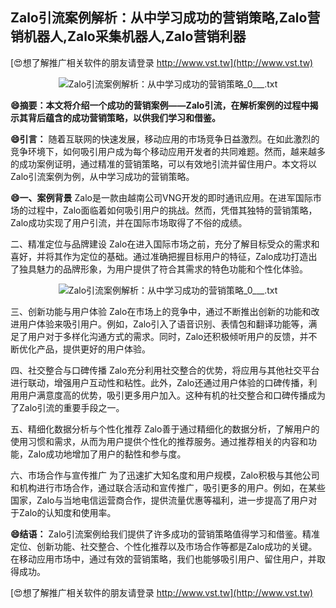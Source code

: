 ## **Zalo引流案例解析：从中学习成功的营销策略,Zalo营销机器人,Zalo采集机器人,Zalo营销利器**

[😍想了解推广相关软件的朋友请登录 http://www.vst.tw](http://www.vst.tw)

 <center><img src="https://vst.tw/MP4/tuiguang/png/8.png" alt="Zalo引流案例解析：从中学习成功的营销策略_0___.txt"></center>

**😄摘要：本文将介绍一个成功的营销案例——Zalo引流，在解析案例的过程中揭示其背后蕴含的成功营销策略，以供我们学习和借鉴。**

**😄引言：**
随着互联网的快速发展，移动应用的市场竞争日益激烈。在如此激烈的竞争环境下，如何吸引用户成为每个移动应用开发者的共同难题。然而，越来越多的成功案例证明，通过精准的营销策略，可以有效地引流并留住用户。本文将以Zalo引流案例为例，从中学习成功的营销策略。

**😄一、案例背景**
Zalo是一款由越南公司VNG开发的即时通讯应用。在进军国际市场的过程中，Zalo面临着如何吸引用户的挑战。然而，凭借其独特的营销策略，Zalo成功实现了用户引流，并在国际市场取得了不俗的成绩。

二、精准定位与品牌建设
Zalo在进入国际市场之前，充分了解目标受众的需求和喜好，并将其作为定位的基础。通过准确把握目标用户的特征，Zalo成功打造出了独具魅力的品牌形象，为用户提供了符合其需求的特色功能和个性化体验。

 <center><img src="https://vst.tw/MP4/tuiguang/png/8.png" alt="Zalo引流案例解析：从中学习成功的营销策略_0___.txt"></center>

三、创新功能与用户体验
Zalo在市场上的竞争中，通过不断推出创新的功能和改进用户体验来吸引用户。例如，Zalo引入了语音识别、表情包和翻译功能等，满足了用户对于多样化沟通方式的需求。同时，Zalo还积极倾听用户的反馈，并不断优化产品，提供更好的用户体验。

四、社交整合与口碑传播
Zalo充分利用社交整合的优势，将应用与其他社交平台进行联动，增强用户互动性和粘性。此外，Zalo还通过用户体验的口碑传播，利用用户满意度高的优势，吸引更多用户加入。这种有机的社交整合和口碑传播成为了Zalo引流的重要手段之一。

五、精细化数据分析与个性化推荐
Zalo善于通过精细化的数据分析，了解用户的使用习惯和需求，从而为用户提供个性化的推荐服务。通过推荐相关的内容和功能，Zalo成功地增加了用户的黏性和参与度。

六、市场合作与宣传推广
为了迅速扩大知名度和用户规模，Zalo积极与其他公司和机构进行市场合作，通过联合活动和宣传推广，吸引更多的用户。例如，在某些国家，Zalo与当地电信运营商合作，提供流量优惠等福利，进一步提高了用户对于Zalo的认知度和使用率。

**😄结语：**
Zalo引流案例给我们提供了许多成功的营销策略值得学习和借鉴。精准定位、创新功能、社交整合、个性化推荐以及市场合作等都是Zalo成功的关键。在移动应用市场中，通过有效的营销策略，我们也能够吸引用户、留住用户，并取得成功。

[😍想了解推广相关软件的朋友请登录 http://www.vst.tw](http://www.vst.tw)




